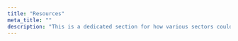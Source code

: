 ```yaml
---
title: "Resources"
meta_title: ""
description: "This is a dedicated section for how various sectors could play a role in One Health. This section would contain resources for a specific sectors along with guidelines that aid in the integration with One Health"
---
```


